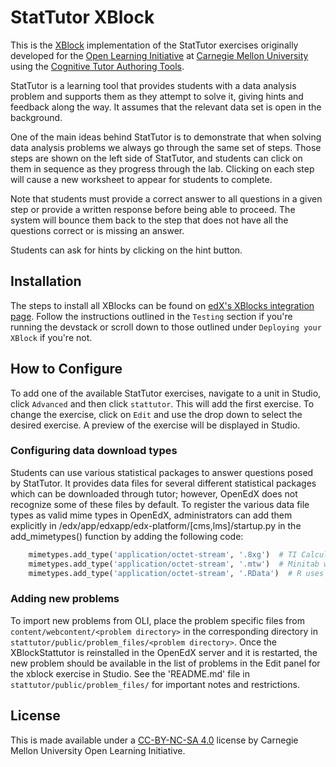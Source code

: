 # StatTutor XBlock

This is the [XBlock](https://github.com/edx/XBlock) implementation of
the StatTutor exercises originally developed for the
[Open Learning Initiative](http://oli.cmu.edu/) at
[Carnegie Mellon University](http://www.cmu.edu/) using the
[Cognitive Tutor Authoring Tools](http://ctat.pact.cs.cmu.edu).

StatTutor is a learning tool that provides students with a data analysis
problem and supports them as they attempt to solve it, giving hints
and feedback along the way. It assumes that the relevant data set is
open in the background.

One of the main ideas behind StatTutor is to demonstrate that when
solving data analysis problems we always go through the same set of
steps. Those steps are shown on the left side of StatTutor, and students
can click on them in sequence as they progress through the
lab. Clicking on each step will cause a new worksheet to appear for
students to complete.

Note that students must provide a correct answer to all questions in a
given step or provide a written response before being able to
proceed. The system will bounce them back to the step that does not
have all the questions correct or is missing an answer.

Students can ask for hints by clicking on the hint button.

## Installation

The steps to install all XBlocks can be found on
[edX's XBlocks integration page](https://github.com/edx/edx-documentation/blob/master/en_us/developers/source/extending_platform/xblocks.rst#testing).
Follow the instructions outlined in the `Testing` section if you're running
the devstack or scroll down to those outlined under
`Deploying your XBlock` if you're not.

## How to Configure

To add one of the available StatTutor exercises, navigate to a unit in
Studio, click `Advanced` and then click `stattutor`. This will add the
first exercise. To change the exercise, click on `Edit` and use the
drop down to select the desired exercise. A preview of the exercise
will be displayed in Studio.

### Configuring data download types

Students can use various statistical packages to answer questions
posed by StatTutor.  It provides data files for several different
statistical packages which can be downloaded through tutor; however,
OpenEdX does not recognize some of these files by default.  To register
the various data file types as valid mime types in OpenEdX, administrators
can add them explicitly in /edx/app/edxapp/edx-platform/[cms,lms]/startup.py
in the add_mimetypes() function by adding the following code:

```python
    mimetypes.add_type('application/octet-stream', '.8xg')  # TI Calculator
    mimetypes.add_type('application/octet-stream', '.mtw')  # Minitab workbook
    mimetypes.add_type('application/octet-stream', '.RData')  # R uses .RData
```

### Adding new problems

To import new problems from OLI, place the problem specific files from
`content/webcontent/<problem directory>` in the corresponding directory in
`stattutor/public/problem_files/<problem directory>`.  Once the
XBlockStattutor is reinstalled in the OpenEdX server and it is restarted,
the new problem should be available in the list of problems in the Edit panel
for the xblock exercise in Studio.  See the 'README.md' file in
`stattutor/public/problem_files/` for important notes and restrictions.

## License

 This is made available under a [CC-BY-NC-SA 4.0](https://creativecommons.org/licenses/by-nc-sa/4.0/) license by Carnegie Mellon University Open Learning Initiative.
